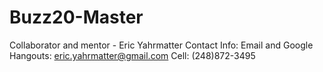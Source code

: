 # Buzz20-Master
Collaborator and mentor - 
Eric Yahrmatter Contact Info:
Email and Google Hangouts: eric.yahrmatter@gmail.com
Cell: (248)872-3495
